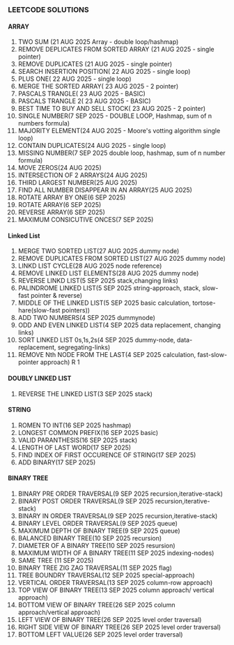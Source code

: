 ### LEETCODE SOLUTIONS

#### ARRAY 
1. TWO SUM (21 AUG 2025 Array - double loop/hashmap)
2. REMOVE DEPLICATES FROM SORTED ARRAY (21 AUG 2025 - single pointer)
3. REMOVE DUPLICATES (21 AUG 2025 - single pointer)
4. SEARCH INSERTION POSITION( 22 AUG 2025 - single loop)
5. PLUS ONE( 22 AUG 2025 - single loop)
6. MERGE THE SORTED ARRAY( 23 AUG 2025 - 2 pointer)
7. PASCALS TRANGLE( 23 AUG 2025 - BASIC)
8. PASCALS TRANGLE 2( 23 AUG 2025 - BASIC)
9. BEST TIME TO BUY AND SELL STOCK( 23 AUG 2025 - 2 pointer)
10. SINGLE NUMBER(7 SEP 2025 - DOUBLE LOOP, Hashmap, sum of n numbers formula)
11. MAJORITY ELEMENT(24 AUG 2025 - Moore's votting algorithm single loop)
12. CONTAIN DUPLICATES(24 AUG 2025 - single loop)
13. MISSING NUMBER(7 SEP 2025 double loop, hashmap, sum of n number formula)
14. MOVE ZEROS(24 AUG 2025)
15. INTERSECTION OF 2 ARRAYS(24 AUG 2025)
16. THIRD LARGEST NUMBER(25 AUG 2025)
17. FIND ALL NUMBER DISAPPEAR IN AN ARRAY(25 AUG 2025)
18. ROTATE ARRAY BY ONE(6 SEP 2025)
19. ROTATE ARRAY(6 SEP 2025)
20. REVERSE ARRAY(6 SEP 2025)
21. MAXIMUM CONSICUTIVE ONCES(7 SEP 2025)

#### Linked List 
1. MERGE TWO SORTED LIST(27 AUG 2025 dummy node)
2. REMOVE DUPLICATES FROM SORTED LIST(27 AUG 2025 dummy node)
3. LINKD LIST CYCLE(28 AUG 2025 node reference)
4. REMOVE LINKED LIST ELEMENTS(28 AUG 2025 dummy node)
5. REVERSE LINKD LIST(5 SEP 2025 stack,changing links)
6. PALINDROME LINKED LIST(5 SEP 2025 string-approach, stack, slow-fast pointer & reverse)
7. MIDDLE OF THE LINKED LIST(5 SEP 2025 basic calculation, tortose-hare(slow-fast pointers))
8. ADD TWO NUMBERS(4 SEP 2025 dummynode)
9. ODD AND EVEN LINKED LIST(4 SEP 2025 data replacement, changing links)
10. SORT LINKED LIST 0s,1s,2s(4 SEP 2025 dummy-node, data-replacement, segregating-links)
11. REMOVE Nth NODE FROM THE LAST(4 SEP 2025 calculation, fast-slow-pointer approach) R 1

#### DOUBLY LINKED LIST
1. REVERSE THE LINKED LIST(3 SEP 2025 stack)


#### STRING 
1. ROMEN TO INT(16 SEP 2025 hashmap)
2. LONGEST COMMON PREFIX(16 SEP 2025 basic)
3. VALID PARANTHESIS(16 SEP 2025 stack)
4. LENGTH OF LAST WORD(17 SEP 2025)
5. FIND INDEX OF FIRST OCCURENCE OF STRING(17 SEP 2025)
6. ADD BINARY(17 SEP 2025)

#### BINARY TREE
1. BINARY PRE ORDER TRAVERSAL(9 SEP 2025 recursion,iterative-stack)
2. BINARY POST ORDER TRAVERSAL(9 SEP 2025 recursion,iterative-stack)
3. BINARY IN ORDER TRAVERSAL(9 SEP 2025 recursion,iterative-stack)
4. BINARY LEVEL ORDER TRAVERSAL(9 SEP 2025 queue)
5. MAXIMUM DEPTH OF BINARY TREE(9 SEP 2025 queue)
6. BALANCED BINARY TREE(10 SEP 2025 recursion)
7. DIAMETER OF A BINARY TREE(10 SEP 2025 resursion)
8. MAXIMUM WIDTH OF A BINARY TREE(11 SEP 2025 indexing-nodes)
9. SAME TREE (11 SEP 2025)
10. BINARY TREE ZIG ZAG TRAVERSAL(11 SEP 2025 flag)
11. TREE BOUNDRY TRAVERSAL(12 SEP 2025 special-approach)
12. VERTICAL ORDER TRAVERSAL(13 SEP 2025 column-row approach)
13. TOP VIEW OF BINARY TREE(13 SEP 2025 column approach/ vertical approach)
14. BOTTOM VIEW OF BINARY TREE(26 SEP 2025 column approach/vertical approach)
15. LEFT VIEW OF BINARY TREE(26 SEP 2025 level order traversal)
16. RIGHT SIDE VIEW OF BINARY TREE(26 SEP 2025 level order traversal)
17. BOTTOM LEFT VALUE(26 SEP 2025 level order traversal)
